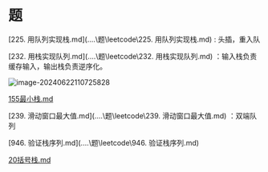 # 题



[225. 用队列实现栈.md](..\..\题\leetcode\225. 用队列实现栈.md) : 头插，重入队

[232. 用栈实现队列.md](..\..\题\leetcode\232. 用栈实现队列.md) ：输入栈负责缓存输入，输出栈负责逆序化。 

![image-20240622110725828](https://cdn.jsdelivr.net/gh/sword4869/pic1@main/images/202406221107876.png)



[155最小栈.md](..\..\题\leetcode\155最小栈.md) 

[239. 滑动窗口最大值.md](..\..\题\leetcode\239. 滑动窗口最大值.md) ：双端队列 

[946. 验证栈序列.md](..\..\题\leetcode\946. 验证栈序列.md)  

[20括号栈.md](..\..\题\leetcode\20括号栈.md) 